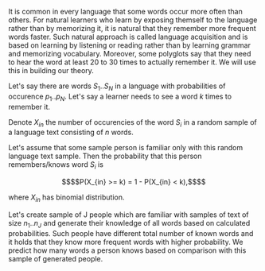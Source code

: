 It is common in every language that some words occur more often than others. For natural learners who learn by exposing themself to the language rather than by memorizing it, it is natural that they remember more frequent words faster. Such natural approach is called language acquisition and is based on learning by listening or reading rather than by learning grammar and memorizing vocabulary. Moreover, some polyglots say that they need to hear the word at least 20 to 30 times to actually remember it. We will use this in building our theory.

Let's say there are words $S_{1}..S_{N}$ in a language with probabilities of occurence $p_{1}..p_{N}$. 
Let's say a learner needs to see a word $k$ times to remember it.

Denote $X_{in}$ the number of occurencies of the word $S_{i}$ in a random sample of a language text consisting of $n$ words.

Let's assume that some sample person is familiar only with this random language text sample. Then the probability that this person remembers/knows word $S_{i}$ is 

```math
$$P(X_{in} >= k) = 1 - P(X_{in} < k),$$
```

where $X_{in}$ has binomial distribution.


Let's create sample of J people which are familiar with samples of text of size $n_{1}..n_{J}$ and 
generate their knowledge of all words based on calculated probabilities. Such people have different total number of known words and it holds that they know more frequent words with higher probability. We predict how many words a person knows based on comparison with this sample of generated people.

